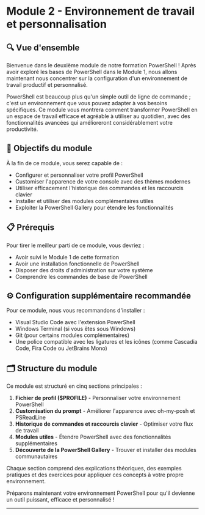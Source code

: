 # Module 2 - Environnement de travail et personnalisation

## 🔍 Vue d'ensemble

Bienvenue dans le deuxième module de notre formation PowerShell ! Après avoir exploré les bases de PowerShell dans le Module 1, nous allons maintenant nous concentrer sur la configuration d'un environnement de travail productif et personnalisé.

PowerShell est beaucoup plus qu'un simple outil de ligne de commande ; c'est un environnement que vous pouvez adapter à vos besoins spécifiques. Ce module vous montrera comment transformer PowerShell en un espace de travail efficace et agréable à utiliser au quotidien, avec des fonctionnalités avancées qui amélioreront considérablement votre productivité.

## 🎯 Objectifs du module

À la fin de ce module, vous serez capable de :

- Configurer et personnaliser votre profil PowerShell
- Customiser l'apparence de votre console avec des thèmes modernes
- Utiliser efficacement l'historique des commandes et les raccourcis clavier
- Installer et utiliser des modules complémentaires utiles
- Exploiter la PowerShell Gallery pour étendre les fonctionnalités

## 📋 Prérequis

Pour tirer le meilleur parti de ce module, vous devriez :

- Avoir suivi le Module 1 de cette formation
- Avoir une installation fonctionnelle de PowerShell
- Disposer des droits d'administration sur votre système
- Comprendre les commandes de base de PowerShell

## ⚙️ Configuration supplémentaire recommandée

Pour ce module, nous vous recommandons d'installer :

- Visual Studio Code avec l'extension PowerShell
- Windows Terminal (si vous êtes sous Windows)
- Git (pour certains modules complémentaires)
- Une police compatible avec les ligatures et les icônes (comme Cascadia Code, Fira Code ou JetBrains Mono)

## 🗂️ Structure du module

Ce module est structuré en cinq sections principales :

1. **Fichier de profil ($PROFILE)** - Personnaliser votre environnement PowerShell
2. **Customisation du prompt** - Améliorer l'apparence avec oh-my-posh et PSReadLine
3. **Historique de commandes et raccourcis clavier** - Optimiser votre flux de travail
4. **Modules utiles** - Étendre PowerShell avec des fonctionnalités supplémentaires
5. **Découverte de la PowerShell Gallery** - Trouver et installer des modules communautaires

Chaque section comprend des explications théoriques, des exemples pratiques et des exercices pour appliquer ces concepts à votre propre environnement.

Préparons maintenant votre environnement PowerShell pour qu'il devienne un outil puissant, efficace et personnalisé !

---
